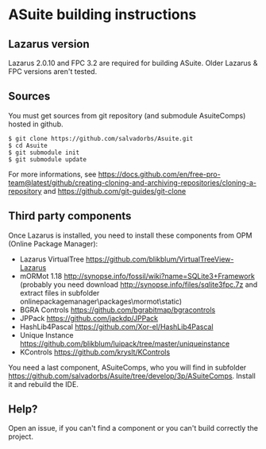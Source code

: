 # ASuite building instructions

## Lazarus version
Lazarus 2.0.10 and FPC 3.2 are required for building ASuite. Older Lazarus & FPC versions aren't tested. 

## Sources
You must get sources from git repository (and submodule AsuiteComps) hosted in github.

```
$ git clone https://github.com/salvadorbs/Asuite.git
$ cd Asuite
$ git submodule init
$ git submodule update
```

For more informations, see https://docs.github.com/en/free-pro-team@latest/github/creating-cloning-and-archiving-repositories/cloning-a-repository and https://github.com/git-guides/git-clone

## Third party components
Once Lazarus is installed, you need to install these components from OPM (Online Package Manager):
- Lazarus VirtualTree https://github.com/blikblum/VirtualTreeView-Lazarus
- mORMot 1.18 http://synopse.info/fossil/wiki?name=SQLite3+Framework (probably you need download http://synopse.info/files/sqlite3fpc.7z and extract files in subfolder onlinepackagemanager\packages\mormot\static)
- BGRA Controls https://github.com/bgrabitmap/bgracontrols
- JPPack https://github.com/jackdp/JPPack
- HashLib4Pascal https://github.com/Xor-el/HashLib4Pascal
- Unique Instance https://github.com/blikblum/luipack/tree/master/uniqueinstance
- KControls https://github.com/kryslt/KControls

You need a last component, ASuiteComps, who you will find in subfolder https://github.com/salvadorbs/Asuite/tree/develop/3p/ASuiteComps. Install it and rebuild the IDE.

## Help?
Open an issue, if you can't find a component or you can't build correctly the project.
